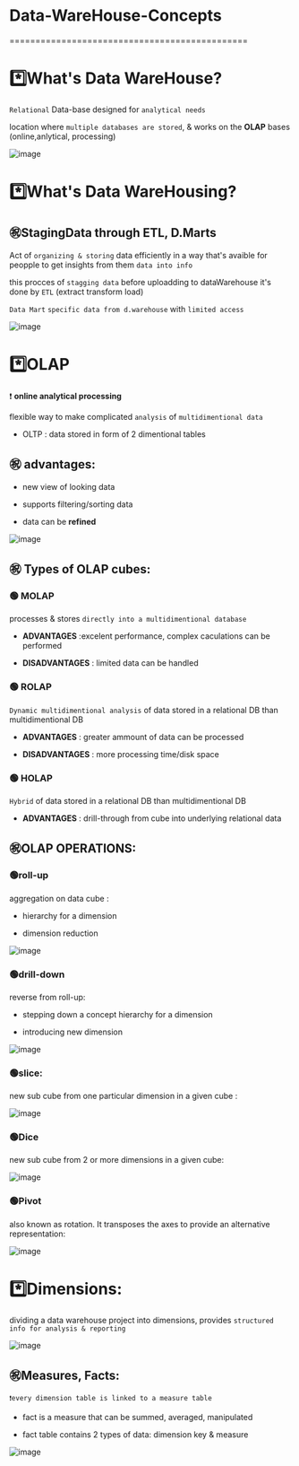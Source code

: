# Data-WareHouse-Concepts
==============================================
# *️⃣What's Data WareHouse?
`Relational` Data-base designed for `analytical needs`

location where `multiple databases are stored`, & works on the **OLAP** bases (online,anlytical, processing)

![image](https://user-images.githubusercontent.com/51888893/185953581-01fa05dd-6848-440a-a64b-aa3a39924779.png)

# *️⃣What's Data WareHousing?

## ㊗️StagingData through ETL, D.Marts

Act of `organizing & storing` data efficiently in a way that's avaible for peopple to get insights from them `data into info`

this procces of `stagging data` before uploadding to dataWarehouse it's done by `ETL` (extract transform load)

`Data Mart` `specific data from d.warehouse` with `limited access`

![image](https://user-images.githubusercontent.com/51888893/185955912-b0e1fd67-890c-415f-bbd2-ffbe51889d1b.png)

# *️⃣OLAP
❗ __online analytical processing__

flexible way to make complicated `analysis` of `multidimentional data`

- OLTP : data stored in form of 2 dimentional tables 

## ㊗️ advantages:
- new view of looking data

- supports filtering/sorting data

- data can be __refined__

![image](https://user-images.githubusercontent.com/51888893/185961322-1a3391a1-a6f6-4712-bce4-3fbf83376ef0.png)

## ㊗️ Types of OLAP cubes:
### 🟢 MOLAP
processes &  stores `directly into a multidimentional database`

- __ADVANTAGES__ :excelent performance, complex caculations can be performed

- __DISADVANTAGES__ : limited data can be handled
### 🟢 ROLAP
`Dynamic multidimentional analysis` of data stored in a relational DB than multidimentional DB

- __ADVANTAGES__ : greater ammount of data can be processed

- __DISADVANTAGES__ : more processing time/disk space
### 🟢 HOLAP
`Hybrid` of data stored in a relational DB than multidimentional DB

- __ADVANTAGES__ : drill-through from cube into underlying relational data
## ㊗️OLAP OPERATIONS:
### 🟢roll-up
aggregation on data cube :

- hierarchy for a dimension

- dimension reduction

![image](https://user-images.githubusercontent.com/51888893/186010986-bae558ef-1b3c-41bc-a880-20a91a996ffd.png)

### 🟢drill-down
reverse from roll-up:

- stepping down a concept hierarchy for a dimension 

- introducing new dimension 

![image](https://user-images.githubusercontent.com/51888893/186010876-3b3b5f64-3814-4c87-8dc8-a1d8c6480f70.png)

### 🟢slice:
new sub cube from one particular dimension in a given cube :

![image](https://user-images.githubusercontent.com/51888893/186011332-b00fc8ae-bacf-44cc-9b57-deb85ede5d75.png)

### 🟢Dice
new sub cube from 2 or more dimensions in a given cube:

![image](https://user-images.githubusercontent.com/51888893/186011808-ba0f610e-19ff-4e25-ba08-7e08f794e5d7.png)

### 🟢Pivot
also known as rotation. It transposes the axes to provide an alternative representation:

![image](https://user-images.githubusercontent.com/51888893/186012150-ccae521d-f700-4689-a78b-f36806cc7066.png)
# *️⃣Dimensions:
dividing a data warehouse project into dimensions, provides `structured info for analysis & reporting`

![image](https://user-images.githubusercontent.com/51888893/186012853-0eaac1a1-ecbc-4fd1-899f-6ea8ebf0503a.png)

## ㊗️Measures, Facts:
`❗every dimension table is linked to a measure table`

- fact is a measure that can be summed, averaged, manipulated

- fact table contains 2 types of data:  dimension key & measure

![image](https://user-images.githubusercontent.com/51888893/186013656-319faf16-e6d2-4e4c-a978-1eb40118cc6f.png)

